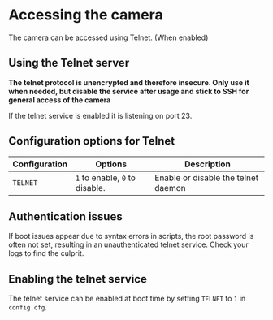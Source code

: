 # Accessing the camera

The camera can be accessed using Telnet. (When enabled)

## Using the Telnet server

**The telnet protocol is unencrypted and therefore insecure. 
Only use it when needed, but disable the service after usage and stick to SSH for general access of the camera**

If the telnet service is enabled it is listening on port 23.


## Configuration options for Telnet

| Configuration            | Options                        | Description |
| ---                      | ---                            | ---         |
| `TELNET`         | `1` to enable, `0` to disable. | Enable or disable the telnet daemon |


## Authentication issues

If boot issues appear due to syntax errors in scripts, the root password is often not set, resulting in an unauthenticated telnet service. Check your logs to find the culprit.

## Enabling the telnet service

The telnet service can be enabled at boot time by setting `TELNET` to `1` in `config.cfg`.
